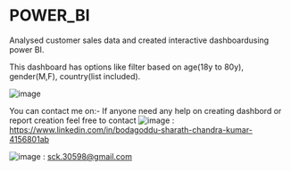 # POWER_BI

Analysed customer sales data and created interactive dashboardusing power BI.

This dashboard has options like filter based on age(18y to 80y), gender(M,F), country(list included).

![image](https://github.com/sck-30598/POWER_BI/assets/135603646/eece096c-55b6-4913-982f-102a290c11be)


You can contact me on:- If anyone need any help on creating dashbord or report creation feel free to contact
![image](https://github.com/sck-30598/POWER_BI/assets/135603646/d9fb66ac-6888-458f-9a39-9e4a472f97ab) : https://www.linkedin.com/in/bodagoddu-sharath-chandra-kumar-4156801ab

![image](https://github.com/sck-30598/POWER_BI/assets/135603646/1a00767d-13b6-4ecc-b8cb-0ab87cb63fc4) : sck.30598@gmail.com
